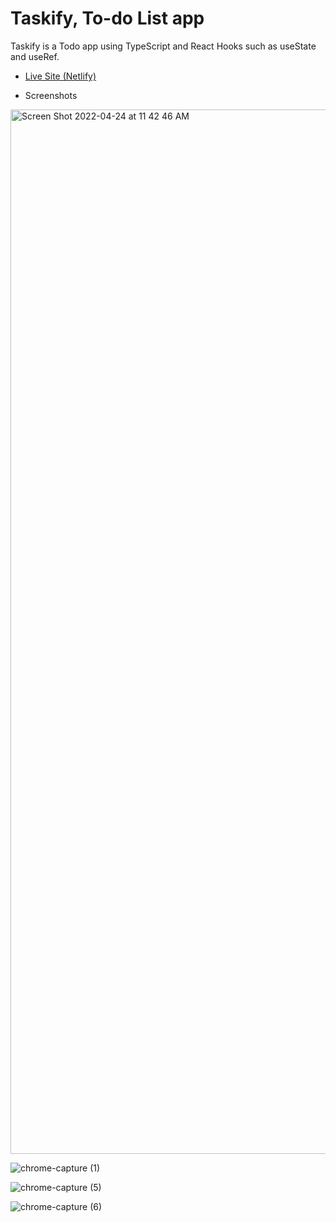 # Taskify, To-do List app

Taskify is a Todo app using TypeScript and React Hooks such as useState and useRef.

- [Live Site (Netlify)](https://taskify-todo-app-react-typescript.netlify.app/)

- Screenshots

<img width="1671" alt="Screen Shot 2022-04-24 at 11 42 46 AM" src="https://user-images.githubusercontent.com/42308135/164992164-993160f0-0b1e-4bdb-86d3-d85557829bbc.png">

![chrome-capture (1)](https://user-images.githubusercontent.com/42308135/164992186-d09c5cb0-6abd-4fec-8d71-f30cb6fe80b8.gif)

![chrome-capture (5)](https://user-images.githubusercontent.com/42308135/164992200-4076e86e-ba3c-4377-8e9f-53760ea3e7a8.gif)

![chrome-capture (6)](https://user-images.githubusercontent.com/42308135/164992211-f1cd7e11-d85d-442b-9ff2-0ec4d9694e09.gif)
